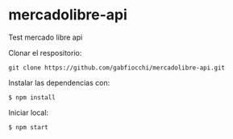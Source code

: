 # mercadolibre-api
Test mercado libre api


Clonar el respositorio:

`git clone https://github.com/gabfiocchi/mercadolibre-api.git`

Instalar las dependencias con:

`$ npm install`

Iniciar local: 

`$ npm start`
